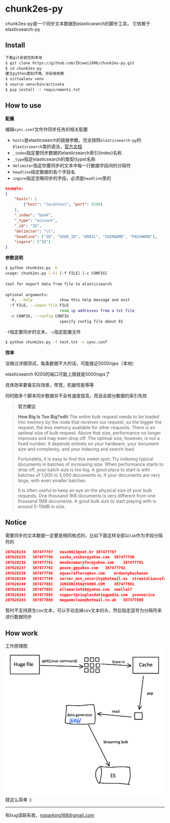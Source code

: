 # chunk2es-py

chunk2es-py是一个同步文本数据到elasticsearch的脚步工具， 它依赖于elasticsearch-py

## Install
```bash
下载git安装包到本地
$ git clone https://github.com/Zhiwei1996/chunk2es-py.git
$ cd chunk2es-py
建立python虚拟环境，并安装依赖
$ virtualenv venv
$ source venv/bin/activate
$ pip install -r requirements.txt
```

## How to use

**配置**

编辑`sync.conf`文件作同步任务的相关配置
- `hosts`是elasticsearch的链接参数，完全按照`elasticsearch-py`的`Elasticsearch`类的语法，[官方文档](https://elasticsearch-py.readthedocs.io/en/master/api.html#elasticsearch)
- ​`_index`指定要同步数据的elasticsearch索引(index)名称
- `_type`指定elasticsearch的类型(type)名称
- `delimiter`指定你要同步的文本中每一行数据字段间的分隔符
- `headline`指定数据的各个字段名
- `ingore`指定忽略同步的字段，必须是`headline`里的
```json
example:
{
    "hosts": [
        {"host": "localhost", "port": 9200}
    ],
    "_index": "bank",
    "_type": "account",
    "_id": "ID",
    "delimiter": "\t",
    "headline": ["ID", "USER_ID", "EMAIL", "USERNAME", "PASSWORD"],
    "ingore": ["ID"]
}
```
**参数说明**
```bash
$ python chunk2es.py -h
usage: chunk2es.py [-h] [-f FILE] [-c CONFIG]

tool for export data from file to elasticsearch

optional arguments:
  -h, --help            show this help message and exit
  -f FILE, --input-file FILE
                        read ip addresses from a txt file
  -c CONFIG, --config CONFIG
                        specify config file about ES
```
`-f`指定要同步的文本，`-c`指定配置文件
```bash
$ python chunk2es.py -f test.txt -c sync.conf
```

**效率**

没做过详细测试，每条数据不大的话，可能接近5000/qps（本地）

elasticsearch 9200的端口可能上限就是5000/qps了

具体效率要看实际场景，带宽，机器性能等等

同时跑多个脚本同步数据并不会有速度提高，而且会部分数据的索引失败

> **官方建议**

>**How Big Is Too Big?edit**
> The entire bulk request needs to be loaded into memory by the node that receives our request, so the bigger the request, the less memory available for other requests. There is an optimal size of bulk request. Above that size, performance no longer improves and may even drop off. The optimal size, however, is not a fixed number. It depends entirely on your hardware, your document size and complexity, and your indexing and search load.
>
> Fortunately, it is easy to find this sweet spot: Try indexing typical documents in batches of increasing size. When performance starts to drop off, your batch size is too big. A good place to start is with batches of 1,000 to 5,000 documents or, if your documents are very large, with even smaller batches.
>
> It is often useful to keep an eye on the physical size of your bulk requests. One thousand 1KB documents is very different from one thousand 1MB documents. A good bulk size to start playing with is around 5-15MB in size.
## Notice
需要同步的文本数据一定要是相同格式的，比如下面这样全部以`tab`作为字段分隔符的
```json
207628234	387477787	neso0013@net.hr	387477787
207628235	387477790	sasha_sniker@yahoo.com	387477790
207628236	387477791	mendozamaryfer@yahoo.com	387477791
207628237	387477792	pexon_g@yahoo.com	387477792
207628238	387477796	aquacrafters@msn.com	mrdannybuchanan
207628239	387477799	server_msn_security@hotmail.es	streetaliancefamily10
207628240	387477801	JUNIOR2356@YAHOO.COM	387477801
207628241	387477802	ellamarie916@yahoo.com	smella17
207628242	387477805	support@singlesdatingpedia.com	yvonnerice
207628243	387477808	meganmclean@hotmail.co.uk	387477808
```
暂时不支持原生csv文本，可以手动去掉csv文本的头，然后指定逗号为分隔符来进行数据同步

## How work
工作原理图
![workfolw](https://github.com/Zhiwei1996/chunk2es-py/raw/master/test/chunk2es-py.png)
就这么简单 :)

--------------
有bug请联系我，noparking188@gmail.com